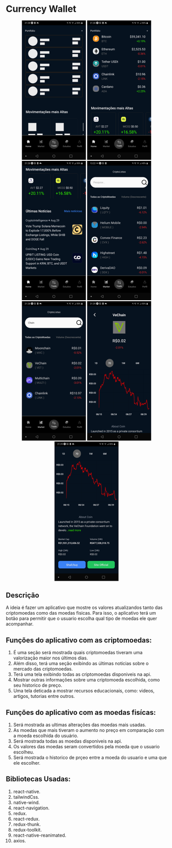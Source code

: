 # Currency Wallet

<div align="center">
  <img src="https://github.com/miguelAngeloSantana/CurrencyTrade/blob/main/screenshots/Tela-Loading.png" alt="Tela de Loading" width="200px"/>
  <img src="https://github.com/miguelAngeloSantana/CurrencyTrade/blob/main/screenshots/Tela-Principal-1.png" alt="Tela Principal 1" width="200px"/>
  <img src="https://github.com/miguelAngeloSantana/CurrencyTrade/blob/main/screenshots/Tela-Principal-2.png" alt="Tela Principal 2" width="200px"/>
  <img src="https://github.com/miguelAngeloSantana/CurrencyTrade/blob/main/screenshots/Tela-Exibir-Moedas.png" alt="Tela de Exibir as Cryptomoedas" width="200px"/>
  <img src="https://github.com/miguelAngeloSantana/CurrencyTrade/blob/main/screenshots/Tela-Moedas-Pesquisadas.png" alt="Tela das CryptoMoedas Pesquisadas" width="200px"/>
  <img src="https://github.com/miguelAngeloSantana/CurrencyTrade/blob/main/screenshots/Tela-Detalhes-1.png" alt="Tela de Detalhes 1" width="200px"/>
  <img src="https://github.com/miguelAngeloSantana/CurrencyTrade/blob/main/screenshots/Tela-Detalhes-2.png" alt="Tela de Detalhes 2" width="200px"/>
</div>

## Descrição
A ideia é fazer um aplicativo que mostre os valores atualizandos tanto das criptomoedas como das moedas fisicas. Para isso, o aplicativo terá um botão para permitir que o usuario escolha qual tipo de moedas ele quer acompanhar.

## Funções do aplicativo com as criptomoedas:
1. É uma seção será mostrada quais criptomoedas tiveram uma valorização maior nos últimos dias.
2. Além disso, terá uma seção exibindo as últimas noticias sobre o mercado das criptomoedas.
3. Terá uma tela exibindo todas as criptomoedas disponiveis na api.
4. Mostrar outras informações sobre uma criptomoeda escolhida, como seu historico de preço.
5. Uma tela deticada a mostrar recursos educacionais, como: videos, artigos, tutorias entre outros.


## Funções do aplicativo com as moedas fisícas:
1. Será mostrada as ultimas alterações das moedas mais usadas.
2. As moedas que mais tiveram o aumento no preço em comparação com a moeda escolhida do usuário.
3. Será mostrada todas as moedas disponiveis na api.
4. Os valores das moedas seram convertidos pela moeda que o usuario escolheu.
5. Será mostrada o historico de prçeo entre a moeda do usuario e uma que ele escolher.

## Bibliotecas Usadas:
1. react-native.
2. tailwindCss.
3. native-wind.
4. react-navigation.
5. redux.
6. react-redux.
7. redux-thunk.
8. redux-toolkit.
9. react-native-reanimated.
10. axios.
